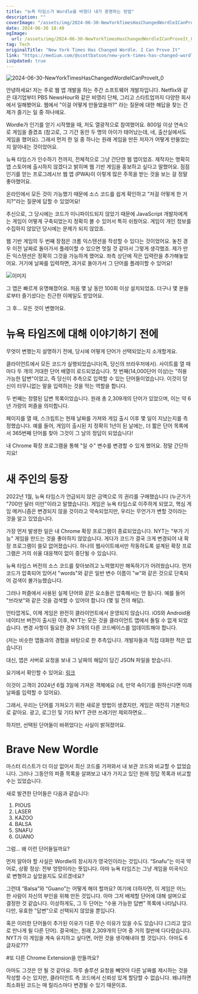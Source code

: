```yaml
---
title: "뉴욕 타임스가 Wordle을 바꿨다 내가 증명하는 방법"
description: ""
coverImage: "/assets/img/2024-06-30-NewYorkTimesHasChangedWordleICanProveIt_0.png"
date: 2024-06-30 18:49
ogImage: 
  url: /assets/img/2024-06-30-NewYorkTimesHasChangedWordleICanProveIt_0.png
tag: Tech
originalTitle: "New York Times Has Changed Wordle. I Can Prove It"
link: "https://medium.com/@scottbatson/new-york-times-has-changed-wordle-i-can-prove-it-7129ef39ce70"
isUpdated: true
---
```







![2024-06-30-NewYorkTimesHasChangedWordleICanProveIt_0](/assets/img/2024-06-30-NewYorkTimesHasChangedWordleICanProveIt_0.png)

안녕하세요! 저는 주로 웹 앱 개발을 하는 주간 소프트웨어 개발자입니다. Netflix와 같은 대기업부터 PBS NewsHour와 같은 비영리 단체, 그리고 스타트업까지 다양한 회사에서 일해봤어요. 웹에서 "이걸 어떻게 만들었을까?" 라는 질문에 대한 해답을 찾는 건 제가 즐기는 일 중 하나에요.

Wordle가 인기를 얻기 시작했을 때, 저도 열광적으로 참여했어요. 800일 이상 연속으로 게임을 즐겼죠 (참고로, 그 기간 동안 두 명의 아이가 태어났는데, 네, 출산실에서도 게임을 했어요). 그래서 먼저 한 일 중 하나는 원래 게임을 만든 저자가 어떻게 만들었는지 알아내는 것이었어요.

뉴욕 타임스가 인수하기 전까지, 전체적으로 그냥 간단한 웹 앱이었죠. 제작자는 명확히 앱 스토어에 출시하지 않겠다고 밝히며 웹 기반 게임을 홍보하고 싶다고 말했어요. 점점 인기를 얻는 프로그레시브 웹 앱 (PWA)이 이렇게 많은 주목을 받는 것을 보는 걸 정말 좋아했어요.


<div class="content-ad"></div>

온라인에서 모든 것이 가능했기 때문에 소스 코드를 쉽게 확인하고 "저걸 어떻게 한 거지?"라는 질문에 답할 수 있었어요!

추신으로, 그 당시에는 코드가 미니파이드되지 않았기 때문에 JavaScript 개발자에게는 게임이 어떻게 구축되었는지 정확히 볼 수 있어서 특히 쉬웠어요. 게임이 개인 정보를 수집하지 않았던 당시에는 문제가 되지 않았죠.

웹 기반 게임의 두 번째 장점은 크롬 익스텐션을 작성할 수 있다는 것이었어요. 놓친 경우 이전 날짜로 돌아가서 플레이할 수 있으면 멋질 것 같아서 그렇게 생각했죠. 제가 만든 익스텐션은 정확히 그것을 가능하게 했어요. 좌측 상단에 작은 입력란을 추가해놓았어요. 거기에 날짜를 입력하면, 과거로 돌아가서 그 단어를 플레이할 수 있어요!

![이미지](/assets/img/2024-06-30-NewYorkTimesHasChangedWordleICanProveIt_1.png)

<div class="content-ad"></div>

그 앱은 빠르게 유명해졌어요. 처음 몇 날 동안 100회 이상 설치되었죠. 더구나 몇 분들로부터 즐기셨다는 친근한 이메일도 받았어요.

그 후... 모든 것이 변했어요.

# 뉴욕 타임즈에 대해 이야기하기 전에

무엇이 변했는지 설명하기 전에, 당시에 어떻게 단어가 선택되었는지 소개할게요.

<div class="content-ad"></div>

클라이언트에서 모든 코드가 실행되었습니다(즉, 당신의 브라우저에서). 사이트를 열 때마다 두 개의 거대한 단어 배열이 로드되었습니다. 첫 번째(14,000단어 이상)는 "허용 가능한 답변"이었고, 즉 당신이 추측으로 입력할 수 있는 단어들이었습니다. 이것이 당신이 터무니없는 말을 입력하는 것을 막는 역할을 합니다.

두 번째는 정렬된 답변 목록이었습니다. 원래 총 2,309개의 단어가 있었으며, 이는 약 6년 가량의 퍼즐을 의미합니다.

페이지를 열 때, 스크립트는 현재 날짜를 가져와 게임 출시 이후 몇 일이 지났는지를 측정했습니다. 예를 들어, 게임이 출시된 지 정확히 1년이 된 날에는, 더 짧은 단어 목록에서 365번째 단어를 찾아 그것이 그 날의 정답이 되었습니다!

내 Chrome 확장 프로그램을 통해 "일 수" 변수를 변경할 수 있게 했어요. 정말 간단하지요!

<div class="content-ad"></div>

# 새 주인의 등장

2022년 1월, 뉴욕 타임스가 언급되지 않은 금액으로 <Wordle>의 권리를 구매했습니다 (누군가가 "700만 달러 미만"이라고 말했습니다). 게임은 뉴욕 타임스로 이주하게 되었고, 핵심 게임 메커니즘은 변경되지 않을 것이라고 약속되었지만, 우리는 무언가가 변할 것이라는 것을 알고 있었습니다.

가장 먼저 발생한 일은 내 Chrome 확장 프로그램이 종료되었습니다. NYT는 "부가 기능" 게임을 만드는 것을 좋아하지 않았습니다. 게다가 코드가 결국 크게 변경되어 내 확장 프로그램이 쓸모 없어졌습니다. 하나의 웹사이트에서만 작동하도록 설계된 확장 프로그램은 거의 쉬울 대응책이 없이 중단될 수 있습니다.

뉴욕 타임스 버전의 소스 코드를 찾아보려고 노력했지만 해독하기가 어려웠습니다. 먼저 코드가 압축되어 있어서 "words"와 같은 일반 변수 이름이 "w"와 같은 것으로 단축되어 검색이 불가능했습니다.

<div class="content-ad"></div>

그러나 퍼즐에서 사용된 실제 단어와 같은 요소들은 압축해서는 안 됩니다. 예를 들어 "브라보"와 같은 것을 검색할 수 있어야 합니다 (몇 일 전의 해답).

안타깝게도, 이제 게임은 완전히 클라이언트에서 운영되지 않습니다. iOS와 Android용 네이티브 버전이 출시된 이후, NYT는 모든 것을 클라이언트 앱에서 돌릴 수 없게 되었습니다. 변경 사항이 필요한 경우 3개의 다른 코드베이스를 업데이트해야 합니다.

(저는 비슷한 앱들과의 경험을 바탕으로 한 추측입니다. 개발자들과 직접 대화한 적은 없습니다)

대신, 앱은 서버로 요청을 보내 그 날짜의 해답이 담긴 JSON 파일을 받습니다.

<div class="content-ad"></div>

요기에서 확인할 수 있어요:
[링크](https://www.nytimes.com/svc/wordle/v2/2024-06-03.json)

이것이 고객이 2024년 6월 3일에 가져온 객체에요 (네, 만약 속이기를 원하신다면 미래 날짜를 입력할 수 있어요).

그래서, 우리는 단어를 가져오기 위한 새로운 방법이 생겼지만, 게임은 여전히 기본적으로 같아요. 광고, 로그인 및 기타 NYT 관련 쓰레기만 제외하면요...

하지만, 선택된 단어들이 바뀌었다는 사실이 밝혀졌어요.

<div class="content-ad"></div>

# Brave New Wordle

마스터 리스트가 더 이상 없어서 최신 코드를 가져와서 내 보관 코드와 비교할 수 없었습니다. 그러나 그동안의 퍼즐 목록을 살펴보고 내가 가지고 있던 원래 정답 목록과 비교할 수는 있었습니다.

새로 발견한 단어들은 다음과 같습니다:
1. PIOUS
2. LASER
3. KAZOO
4. BALSA
5. SNAFU
6. GUANO

그럼... 왜 이런 단어들일까요?

<div class="content-ad"></div>


먼저 알아야 할 사실은 Wordle의 창시자가 영국인이라는 것입니다. “Snafu”는 미국 약어로, 상황 정상: 전부 엉망이라는 뜻입니다. 아마 뉴욕 타임즈는 그냥 게임을 미국식으로 변형하고 싶었을지도 모르겠네요?

그런데 “Balsa”와 “Guano”는 어떻게 해야 할까요? 여기에 더하자면, 이 게임은 어느 한 사람이 자신의 부인을 위해 만든 것입니다. 아마 그저 배제할 단어에 대해 설며으로 결정한 것 같습니다. 이상하게도, 그 두 단어는 “수용 가능한 답변” 목록에 나타납니다. 다만, 유효한 "답변"으로 선택되지 않았을 뿐입니다.

혹은 이러한 단어들이 추가된 이유가 다른 무슨 이유가 있을 수도 있습니다 (그리고 앞으로 만나게 될 다른 단어). 결국에는, 원래 2,309개의 단어 중 거의 절반에 다다랐습니다. NYT가 이 게임을 계속 유지하고 싶다면, 어떤 것을 생각해내야 할 것입니다. 아마도 6글자로???

#또 다른 Chrome Extension을 만들까요?

<div class="content-ad"></div>

아마도 그것은 안 될 것 같아요. 하루 솔루션 요청을 빼앗아 다른 날짜를 제시하는 것을 작성할 수는 있지만, 클라이언트 측 코드에서 신뢰성 있게 할당할 수 없습니다. 왜냐하면 최소화된 코드는 매 릴리스마다 변경될 수 있기 때문이죠.